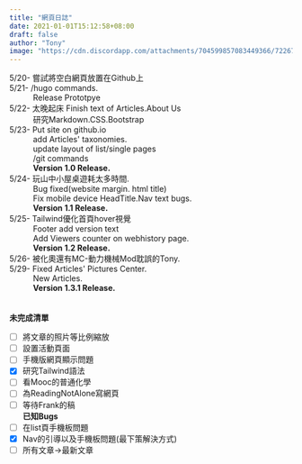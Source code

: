 ```yaml
---
title: "網頁日誌"
date: 2021-01-01T15:12:58+08:00
draft: false
author: "Tony"
image: "https://cdn.discordapp.com/attachments/704599857083449366/722677588484423721/luca-bravo-XJXWbfSo2f0-unsplash_1.jpg"
---
```

5/20- 嘗試將空白網頁放置在Github上     
5/21- /hugo commands.  
&emsp;&emsp;&emsp;Release Prototpye     
5/22- 太晚起床 Finish text of Articles.About Us    
&emsp;&emsp;&emsp;研究Markdown.CSS.Bootstrap      
5/23- Put site on github.io    
&emsp;&emsp;&emsp;add Articles' taxonomies.  
&emsp;&emsp;&emsp;update layout of list/single pages  
&emsp;&emsp;&emsp;/git commands  
&emsp;&emsp;&emsp;**Version 1.0 Release.**    
5/24- 玩山中小屋桌遊耗太多時間.  
&emsp;&emsp;&emsp;Bug fixed(website margin. html title)    
&emsp;&emsp;&emsp;Fix mobile device HeadTitle.Nav text bugs.      
&emsp;&emsp;&emsp;**Version 1.1 Release.**  
5/25- Tailwind優化首頁hover視覺  
&emsp;&emsp;&emsp;Footer add version text  
&emsp;&emsp;&emsp;Add Viewers counter on webhistory page.  
&emsp;&emsp;&emsp;**Version 1.2 Release.**  
5/26- 被化奧還有MC-動力機械Mod耽誤的Tony.       
5/29- Fixed Articles' Pictures Center.  
&emsp;&emsp;&emsp;New Articles.  
&emsp;&emsp;&emsp;**Version 1.3.1 Release.**  
\
\
**未完成清單**  
- [ ] 將文章的照片等比例縮放  
- [ ] 設置活動頁面  
- [ ] 手機版網頁顯示問題  
- [X] 研究Tailwind語法
- [ ] 看Mooc的普通化學  
- [ ] 為ReadingNotAlone寫網頁
- [ ] 等待Frank的稿    
**已知Bugs**  
- [ ] 在list頁手機板問題
- [X] Nav的引導以及手機板問題(最下策解決方式)
- [ ] 所有文章->最新文章
